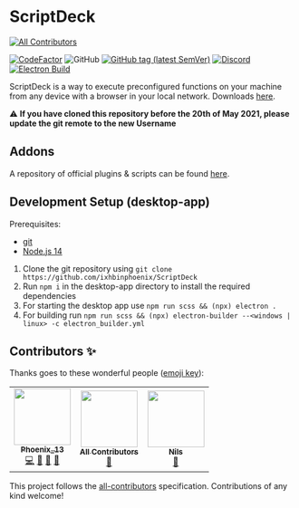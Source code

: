 # ScriptDeck

<!-- ALL-CONTRIBUTORS-BADGE:START - Do not remove or modify this section -->
[![All Contributors](https://img.shields.io/badge/all_contributors-3-orange.svg?style=flat-square)](#contributors-)
<!-- ALL-CONTRIBUTORS-BADGE:END -->

[![CodeFactor](https://www.codefactor.io/repository/github/ixhbinphoenix/scriptdeck/badge)](https://www.codefactor.io/repository/github/ixhbinphoenix/scriptdeck)
![GitHub](https://img.shields.io/github/license/PhoenixGames-Phoenix/ScriptDeck)
[![GitHub tag (latest SemVer)](https://img.shields.io/github/v/tag/PhoenixGames-Phoenix/ScriptDeck?label=version)](https://github.com/PhoenixGames-Phoenix/ScriptDeck/releases/latest)
[![Discord](https://img.shields.io/discord/396281837875625986?label=discord)](https://discord.gg/gTwuaHW)
[![Electron Build](https://github.com/PhoenixGames-Phoenix/ScriptDeck/actions/workflows/electron.yml/badge.svg)](https://github.com/PhoenixGames-Phoenix/ScriptDeck/actions/workflows/electron.yml)

ScriptDeck is a way to execute preconfigured functions on your machine from any device with a browser in your local network. Downloads [here](https://github.com/ixbinphoenix/ScriptDeck/releases/latest).

⚠ **If you have cloned this repository before the 20th of May 2021, please update the git remote to the new Username**

## Addons

A repository of official plugins & scripts can be found [here](https://github.com/ixhbinphoenix/sd-addons).

## Development Setup (desktop-app)

Prerequisites:

- [git](https://git-scm.com/)
- [Node.js 14](https://nodejs.org/en/download/)

1. Clone the git repository using `git clone https://github.com/ixhbinphoenix/ScriptDeck`
2. Run `npm i` in the desktop-app directory to install the required dependencies
3. For starting the desktop app use `npm run scss && (npx) electron .`
4. For building run `npm run scss && (npx) electron-builder --<windows | linux> -c electron_builder.yml`

## Contributors ✨

Thanks goes to these wonderful people ([emoji key](https://allcontributors.org/docs/en/emoji-key)):

<!-- ALL-CONTRIBUTORS-LIST:START - Do not remove or modify this section -->
<!-- prettier-ignore-start -->
<!-- markdownlint-disable -->
<table>
  <tr>
    <td align="center"><a href="http://PhoenixGames-Phoenix.github.io"><img src="https://avatars.githubusercontent.com/u/47122082?v=4?s=100" width="100px;" alt=""/><br /><sub><b>Phoenix_13</b></sub></a><br /><a href="https://github.com/PhoenixGames-Phoenix/ScriptDeck/commits?author=PhoenixGames-Phoenix" title="Code">💻</a> <a href="#ideas-PhoenixGames-Phoenix" title="Ideas, Planning, & Feedback">🤔</a> <a href="https://github.com/PhoenixGames-Phoenix/ScriptDeck/commits?author=PhoenixGames-Phoenix" title="Documentation">📖</a> <a href="https://github.com/PhoenixGames-Phoenix/ScriptDeck/issues?q=author%3APhoenixGames-Phoenix" title="Bug reports">🐛</a></td>
    <td align="center"><a href="https://allcontributors.org"><img src="https://avatars.githubusercontent.com/u/46410174?v=4?s=100" width="100px;" alt=""/><br /><sub><b>All Contributors</b></sub></a><br /><a href="https://github.com/PhoenixGames-Phoenix/ScriptDeck/commits?author=all-contributors" title="Documentation">📖</a></td>
    <td align="center"><a href="https://github.com/DerKeksTV"><img src="https://avatars.githubusercontent.com/u/51215873?v=4?s=100" width="100px;" alt=""/><br /><sub><b>Nils</b></sub></a><br /><a href="https://github.com/PhoenixGames-Phoenix/ScriptDeck/issues?q=author%3ADerKeksTV" title="Bug reports">🐛</a></td>
  </tr>
</table>

<!-- markdownlint-restore -->
<!-- prettier-ignore-end -->

<!-- ALL-CONTRIBUTORS-LIST:END -->

This project follows the [all-contributors](https://github.com/all-contributors/all-contributors) specification. Contributions of any kind welcome!

